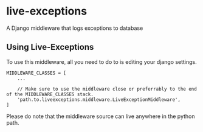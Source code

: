 # live-exceptions
A Django middleware that logs exceptions to database

## Using Live-Exceptions
To use this middleware, all you need to do to is editing your django settings.
```
MIDDLEWARE_CLASSES = [
    ...
    
    // Make sure to use the middleware close or preferrably to the end of the MIDDLEWARE_CLASSES stack.
    'path.to.liveexceptions.middleware.LiveExceptionMiddleware',
]
```

Please do note that the middleware source can live anywhere in the python path.

